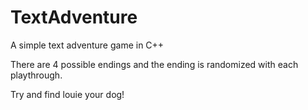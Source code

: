 # TextAdventure
A simple text adventure game in C++

There are 4 possible endings and the ending is 
randomized with each playthrough.

Try and find louie your dog!


